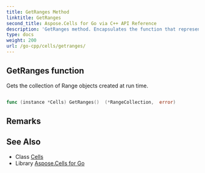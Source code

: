 ```yaml
---
title: GetRanges Method 
linktitle: GetRanges
second_title: Aspose.Cells for Go via C++ API Reference
description: 'GetRanges method. Encapsulates the function that represents getranges in Go.'
type: docs
weight: 200
url: /go-cpp/cells/getranges/
---
```


## GetRanges function

Gets the collection of Range objects created at run time.

```go

func (instance *Cells) GetRanges()  (*RangeCollection,  error) 

```

## Remarks


## See Also

* Class [Cells](../)
* Library [Aspose.Cells for Go](../../)
